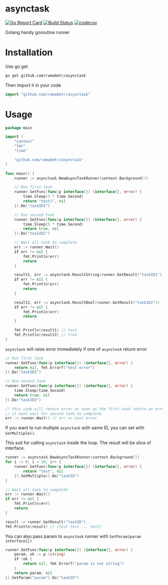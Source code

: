 # asynctask

[![Go Report Card](https://goreportcard.com/badge/github.com/ramabmtr/asynctask)](https://goreportcard.com/report/github.com/ramabmtr/asynctask)
[![Build Status](https://travis-ci.org/ramabmtr/asynctask.svg?branch=master)](https://travis-ci.org/ramabmtr/asynctask)
[![codecov](https://codecov.io/gh/ramabmtr/asynctask/branch/master/graph/badge.svg)](https://codecov.io/gh/ramabmtr/asynctask)

Golang handy goroutine runner

# Installation

Use go get

```bash
go get github.com/ramabmtr/asynctask
```

Then import it in your code

```go
import "github.com/ramabmtr/asynctask"
```

# Usage

```go
package main

import (
	"context"
	"fmt"
	"time"

	"github.com/ramabmtr/asynctask"
)

func main() {
	runner := asynctask.NewAsyncTaskRunner(context.Background())

	// Run first task
	runner.SetFunc(func(p interface{}) (interface{}, error) {
		time.Sleep(3 * time.Second)
		return "test1", nil
	}).Do("taskID1")

	// Run second task
	runner.SetFunc(func(p interface{}) (interface{}, error) {
		time.Sleep(5 * time.Second)
		return true, nil
	}).Do("taskID2")

	// Wait all task to complete
	err := runner.Wait()
	if err != nil {
		fmt.Println(err)
		return
	}

	result1, err := asynctask.ResultString(runner.GetResult("taskID1"))
	if err != nil {
		fmt.Println(err)
		return
	}

	result2, err := asynctask.ResultBool(runner.GetResult("taskID2"))
	if err != nil {
		fmt.Println(err)
		return
	}

	fmt.Println(result1) // test
	fmt.Println(result2) // true
}
```

`asynctask` will raise error immediately if one of `asynctask` return error

```go
// Run first task
runner.SetFunc(func(p interface{}) (interface{}, error) {
	return nil, fmt.Errorf("test error")
}).Do("taskID1")

// Run second task
runner.SetFunc(func(p interface{}) (interface{}, error) {
	time.Sleep(time.Second)
	return true, nil
}).Do("taskID2")

// this code will return error as soon as the first task return an error
// it wont wait for second task to complete
err := runner.Wait() // err == test error
```

If you want to run multiple `asynctask` with same ID, you can set with `SetMultiple()`.

This suit for calling `asynctask` inside the loop. The result will be slice of interface.

```go
runner := asynctask.NewAsyncTaskRunner(context.Background())
for i := 0; i < 10; i++ {
	runner.SetFunc(func(p interface{}) (interface{}, error) {
		return "test", nil
	}).SetMultiple().Do("taskID")
}

// Wait all task to complete
err := runner.Wait()
if err != nil {
    fmt.Println(err)
    return
}

result := runner.GetResult("taskID")
fmt.Println(result) // [test test ... test]
```

You can also pass param to `asynctask` runner with `SetParam(param interface{})`

```go
runner.SetFunc(func(p interface{}) (interface{}, error) {
    param, ok := p.(string)
    if !ok {
        return nil, fmt.Errorf("param is not string")
    }
    return param, nil
}).SetParam("param").Do("taskID")
```

